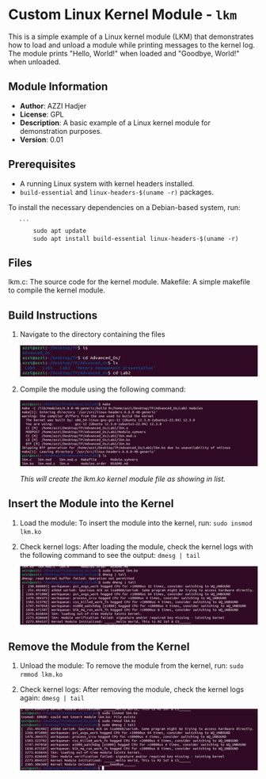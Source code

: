 # Custom Linux Kernel Module - `lkm`

This is a simple example of a Linux kernel module (LKM) that demonstrates how to load and unload a module while printing messages to the kernel log. The module prints "Hello, World!" when loaded and "Goodbye, World!" when unloaded.

## Module Information

- **Author**: AZZI Hadjer
- **License**: GPL
- **Description**: A basic example of a Linux kernel module for demonstration purposes.
- **Version**: 0.01

## Prerequisites

- A running Linux system with kernel headers installed.
- `build-essential` and `linux-headers-$(uname -r)` packages.


To install the necessary dependencies on a Debian-based system, run:

       ```
           sudo apt update
           sudo apt install build-essential linux-headers-$(uname -r)


## Files

lkm.c: The source code for the kernel module.
Makefile: A simple makefile to compile the kernel module.

## Build Instructions
1. Navigate to the directory containing the files
   
   ![navigate to dir ](images/acc_path.png)

2. Compile the module using the following command:
 
    ![make command ](images/make.png)

   *This will create the lkm.ko kernel module file as showing in list.*

## Insert the Module into the Kernel
1. Load the module: To insert the module into the kernel, run: `sudo insmod lkm.ko`
2. Check kernel logs: After loading the module, check the kernel logs 
    with the following command to see the output:  `dmesg | tail `


    ![make command ](images/insmod.png)

## Remove the Module from the Kernel
1. Unload the module: To remove the module from the kernel, run:  `sudo rmmod lkm.ko`
2. Check kernel logs: After removing the module, check the kernel logs 
    again:   `dmesg | tail `
   
    ![make command ](images/rmmod.png)


   
   







